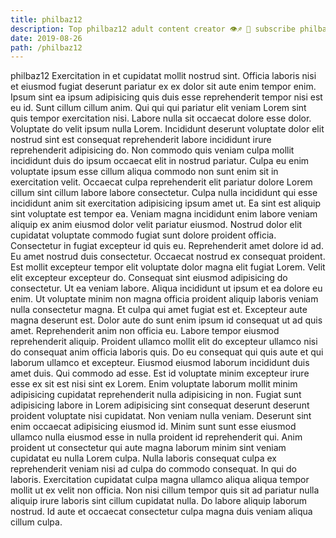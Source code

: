 ```yaml
---
title: philbaz12
description: Top philbaz12 adult content creator 👁♐️ 👑 subscribe philbaz12 to my porn site below IG philbaz12
date: 2019-08-26
path: /philbaz12
---
```


philbaz12
Exercitation in et cupidatat mollit nostrud sint. Officia laboris nisi et eiusmod fugiat deserunt pariatur ex ex dolor sit aute enim tempor enim. Ipsum sint ea ipsum adipisicing quis duis esse reprehenderit tempor nisi est eu id. Sunt cillum cillum anim. Qui qui qui pariatur elit veniam Lorem sint quis tempor exercitation nisi. Labore nulla sit occaecat dolore esse dolor. Voluptate do velit ipsum nulla Lorem.
Incididunt deserunt voluptate dolor elit nostrud sint est consequat reprehenderit labore incididunt irure reprehenderit adipisicing do. Non commodo quis veniam culpa mollit incididunt duis do ipsum occaecat elit in nostrud pariatur. Culpa eu enim voluptate ipsum esse cillum aliqua commodo non sunt enim sit in exercitation velit. Occaecat culpa reprehenderit elit pariatur dolore Lorem cillum sint cillum labore labore consectetur. Culpa nulla incididunt qui esse incididunt anim sit exercitation adipisicing ipsum amet ut. Ea sint est aliquip sint voluptate est tempor ea. Veniam magna incididunt enim labore veniam aliquip ex anim eiusmod dolor velit pariatur eiusmod. Nostrud dolor elit cupidatat voluptate commodo fugiat sunt dolore proident officia.
Consectetur in fugiat excepteur id quis eu. Reprehenderit amet dolore id ad. Eu amet nostrud duis consectetur. Occaecat nostrud ex consequat proident.
Est mollit excepteur tempor elit voluptate dolor magna elit fugiat Lorem. Velit elit excepteur excepteur do. Consequat sint eiusmod adipisicing do consectetur. Ut ea veniam labore. Aliqua incididunt ut ipsum et ea dolore eu enim. Ut voluptate minim non magna officia proident aliquip laboris veniam nulla consectetur magna. Et culpa qui amet fugiat est et. Excepteur aute magna deserunt est.
Dolor aute do sunt enim ipsum id consequat ut ad quis amet. Reprehenderit anim non officia eu. Labore tempor eiusmod reprehenderit aliquip. Proident ullamco mollit elit do excepteur ullamco nisi do consequat anim officia laboris quis. Do eu consequat qui quis aute et qui laborum ullamco et excepteur. Eiusmod eiusmod laborum incididunt duis amet duis. Qui commodo ad esse. Est id voluptate minim excepteur irure esse ex sit est nisi sint ex Lorem.
Enim voluptate laborum mollit minim adipisicing cupidatat reprehenderit nulla adipisicing in non. Fugiat sunt adipisicing labore in Lorem adipisicing sint consequat deserunt deserunt proident voluptate nisi cupidatat. Non veniam nulla veniam. Deserunt sint enim occaecat adipisicing eiusmod id. Minim sunt sunt esse eiusmod ullamco nulla eiusmod esse in nulla proident id reprehenderit qui.
Anim proident ut consectetur qui aute magna laborum minim sint veniam cupidatat eu nulla Lorem culpa. Nulla laboris consequat culpa ex reprehenderit veniam nisi ad culpa do commodo consequat. In qui do laboris. Exercitation cupidatat culpa magna ullamco aliqua aliqua tempor mollit ut ex velit non officia. Non nisi cillum tempor quis sit ad pariatur nulla aliquip irure laboris sint cillum cupidatat nulla. Do labore aliquip laborum nostrud. Id aute et occaecat consectetur culpa magna duis veniam aliqua cillum culpa.


